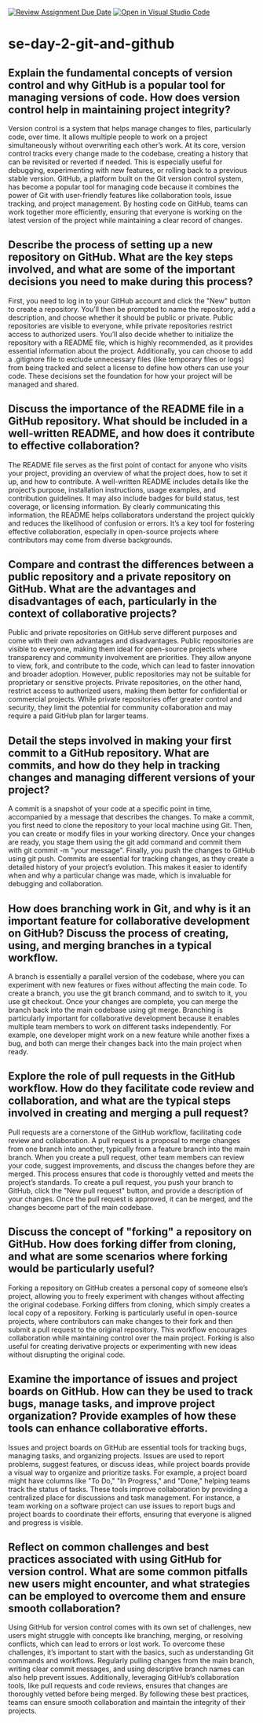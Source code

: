 [![Review Assignment Due Date](https://classroom.github.com/assets/deadline-readme-button-22041afd0340ce965d47ae6ef1cefeee28c7c493a6346c4f15d667ab976d596c.svg)](https://classroom.github.com/a/8wgCKhpZ)
[![Open in Visual Studio Code](https://classroom.github.com/assets/open-in-vscode-2e0aaae1b6195c2367325f4f02e2d04e9abb55f0b24a779b69b11b9e10269abc.svg)](https://classroom.github.com/online_ide?assignment_repo_id=18399397&assignment_repo_type=AssignmentRepo)
# se-day-2-git-and-github
## Explain the fundamental concepts of version control and why GitHub is a popular tool for managing versions of code. How does version control help in maintaining project integrity?
Version control is a system that helps manage changes to files, particularly code, over time. It allows multiple people to work on a project simultaneously without overwriting each other’s work. At its core, version control tracks every change made to the codebase, creating a history that can be revisited or reverted if needed. This is especially useful for debugging, experimenting with new features, or rolling back to a previous stable version. GitHub, a platform built on the Git version control system, has become a popular tool for managing code because it combines the power of Git with user-friendly features like collaboration tools, issue tracking, and project management. By hosting code on GitHub, teams can work together more efficiently, ensuring that everyone is working on the latest version of the project while maintaining a clear record of changes.

## Describe the process of setting up a new repository on GitHub. What are the key steps involved, and what are some of the important decisions you need to make during this process?
First, you need to log in to your GitHub account and click the "New" button to create a repository. You’ll then be prompted to name the repository, add a description, and choose whether it should be public or private. Public repositories are visible to everyone, while private repositories restrict access to authorized users. You’ll also decide whether to initialize the repository with a README file, which is highly recommended, as it provides essential information about the project. Additionally, you can choose to add a .gitignore file to exclude unnecessary files (like temporary files or logs) from being tracked and select a license to define how others can use your code. These decisions set the foundation for how your project will be managed and shared.

## Discuss the importance of the README file in a GitHub repository. What should be included in a well-written README, and how does it contribute to effective collaboration?
The README file serves as the first point of contact for anyone who visits your project, providing an overview of what the project does, how to set it up, and how to contribute. A well-written README includes details like the project’s purpose, installation instructions, usage examples, and contribution guidelines. It may also include badges for build status, test coverage, or licensing information. By clearly communicating this information, the README helps collaborators understand the project quickly and reduces the likelihood of confusion or errors. It’s a key tool for fostering effective collaboration, especially in open-source projects where contributors may come from diverse backgrounds.

## Compare and contrast the differences between a public repository and a private repository on GitHub. What are the advantages and disadvantages of each, particularly in the context of collaborative projects?
Public and private repositories on GitHub serve different purposes and come with their own advantages and disadvantages. Public repositories are visible to everyone, making them ideal for open-source projects where transparency and community involvement are priorities. They allow anyone to view, fork, and contribute to the code, which can lead to faster innovation and broader adoption. However, public repositories may not be suitable for proprietary or sensitive projects. Private repositories, on the other hand, restrict access to authorized users, making them better for confidential or commercial projects. While private repositories offer greater control and security, they limit the potential for community collaboration and may require a paid GitHub plan for larger teams.

## Detail the steps involved in making your first commit to a GitHub repository. What are commits, and how do they help in tracking changes and managing different versions of your project?
A commit is a snapshot of your code at a specific point in time, accompanied by a message that describes the changes. To make a commit, you first need to clone the repository to your local machine using Git. Then, you can create or modify files in your working directory. Once your changes are ready, you stage them using the git add command and commit them with git commit -m "your message". Finally, you push the changes to GitHub using git push. Commits are essential for tracking changes, as they create a detailed history of your project’s evolution. This makes it easier to identify when and why a particular change was made, which is invaluable for debugging and collaboration.

## How does branching work in Git, and why is it an important feature for collaborative development on GitHub? Discuss the process of creating, using, and merging branches in a typical workflow.
A branch is essentially a parallel version of the codebase, where you can experiment with new features or fixes without affecting the main code. To create a branch, you use the git branch command, and to switch to it, you use git checkout. Once your changes are complete, you can merge the branch back into the main codebase using git merge. Branching is particularly important for collaborative development because it enables multiple team members to work on different tasks independently. For example, one developer might work on a new feature while another fixes a bug, and both can merge their changes back into the main project when ready.

## Explore the role of pull requests in the GitHub workflow. How do they facilitate code review and collaboration, and what are the typical steps involved in creating and merging a pull request?
Pull requests are a cornerstone of the GitHub workflow, facilitating code review and collaboration. A pull request is a proposal to merge changes from one branch into another, typically from a feature branch into the main branch. When you create a pull request, other team members can review your code, suggest improvements, and discuss the changes before they are merged. This process ensures that code is thoroughly vetted and meets the project’s standards. To create a pull request, you push your branch to GitHub, click the "New pull request" button, and provide a description of your changes. Once the pull request is approved, it can be merged, and the changes become part of the main codebase.

## Discuss the concept of "forking" a repository on GitHub. How does forking differ from cloning, and what are some scenarios where forking would be particularly useful?
Forking a repository on GitHub creates a personal copy of someone else’s project, allowing you to freely experiment with changes without affecting the original codebase. Forking differs from cloning, which simply creates a local copy of a repository. Forking is particularly useful in open-source projects, where contributors can make changes to their fork and then submit a pull request to the original repository. This workflow encourages collaboration while maintaining control over the main project. Forking is also useful for creating derivative projects or experimenting with new ideas without disrupting the original code.

## Examine the importance of issues and project boards on GitHub. How can they be used to track bugs, manage tasks, and improve project organization? Provide examples of how these tools can enhance collaborative efforts.
Issues and project boards on GitHub are essential tools for tracking bugs, managing tasks, and organizing projects. Issues are used to report problems, suggest features, or discuss ideas, while project boards provide a visual way to organize and prioritize tasks. For example, a project board might have columns like "To Do," "In Progress," and "Done," helping teams track the status of tasks. These tools improve collaboration by providing a centralized place for discussions and task management. For instance, a team working on a software project can use issues to report bugs and project boards to coordinate their efforts, ensuring that everyone is aligned and progress is visible.

## Reflect on common challenges and best practices associated with using GitHub for version control. What are some common pitfalls new users might encounter, and what strategies can be employed to overcome them and ensure smooth collaboration?
Using GitHub for version control comes with its own set of challenges, new users might struggle with concepts like branching, merging, or resolving conflicts, which can lead to errors or lost work. To overcome these challenges, it’s important to start with the basics, such as understanding Git commands and workflows. Regularly pulling changes from the main branch, writing clear commit messages, and using descriptive branch names can also help prevent issues. Additionally, leveraging GitHub’s collaboration tools, like pull requests and code reviews, ensures that changes are thoroughly vetted before being merged. By following these best practices, teams can ensure smooth collaboration and maintain the integrity of their projects.

